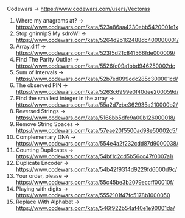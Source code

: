 Codewars -> https://www.codewars.com/users/Vectoras

1. Where my anagrams at? -> https://www.codewars.com/kata/523a86aa4230ebb5420001e1x
2. Stop gninnipS My sdroW! -> https://www.codewars.com/kata/5264d2b162488dc400000001/
3. Array.diff -> https://www.codewars.com/kata/523f5d21c841566fde000009/
4. Find The Parity Outlier -> https://www.codewars.com/kata/5526fc09a1bbd946250002dc
5. Sum of Intervals -> https://www.codewars.com/kata/52b7ed099cdc285c300001cd/
6. The observed PIN -> https://www.codewars.com/kata/5263c6999e0f40dee200059d/
7. Find the smallest integer in the array -> https://www.codewars.com/kata/55a2d7ebe362935a210000b2/
8. Reversed Strings -> https://www.codewars.com/kata/5168bb5dfe9a00b126000018/
9. Remove String Spaces -> https://www.codewars.com/kata/57eae20f5500ad98e50002c5/
10. Complementary DNA -> https://www.codewars.com/kata/554e4a2f232cdd87d9000038/
11. Counting Duplicates -> https://www.codewars.com/kata/54bf1c2cd5b56cc47f0007a1/
12. Duplicate Encoder -> https://www.codewars.com/kata/54b42f9314d9229fd6000d9c/
13. Your order, please -> https://www.codewars.com/kata/55c45be3b2079eccff00010f/
14. Playing with digits -> https://www.codewars.com/kata/5552101f47fc5178b1000050
15. Replace With Alphabet -> https://www.codewars.com/kata/546f922b54af40e1e90001da/
